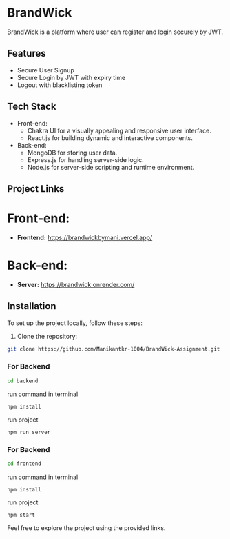 # BrandWick

BrandWick is a platform where user can register and login securely by JWT.


## Features

- Secure User Signup
- Secure Login by JWT with expiry time
- Logout with blacklisting token

## Tech Stack

- Front-end:
  - Chakra UI for a visually appealing and responsive user interface.
  - React.js for building dynamic and interactive components.
- Back-end:
  - MongoDB for storing user data.
  - Express.js for handling server-side logic.
  - Node.js for server-side scripting and runtime environment.

## Project Links

# Front-end:

- **Frontend:** https://brandwickbymani.vercel.app/

# Back-end:

- **Server:** https://brandwick.onrender.com/


## Installation
To set up the project locally, follow these steps:

1. Clone the repository:

```bash
git clone https://github.com/Manikantkr-1004/BrandWick-Assignment.git
```

### For Backend

```bash
cd backend
```

run command in terminal
```
npm install
```

run project
```
npm run server
```

### For Backend

```bash
cd frontend
```

run command in terminal
```
npm install
```

run project
```
npm start
```


Feel free to explore the project using the provided links.
